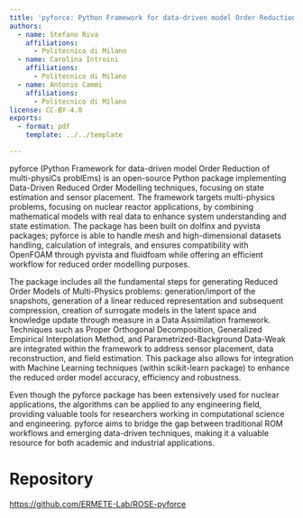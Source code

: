 ```yaml
---
title: 'pyforce: Python Framework for data-driven model Order Reduction of multi-physiCs problEms'
authors:
  - name: Stefano Riva
    affiliations:
      - Politecnico di Milano
  - name: Carolina Introini
    affiliations:
      - Politecnico di Milano
  - name: Antonio Cammi
    affiliations:
      - Politecnico di Milano
license: CC-BY-4.0
exports:
  - format: pdf
    template: ../../template

---
```


pyforce (Python Framework for data-driven model Order Reduction of multi-physiCs problEms) is an open-source Python package implementing Data-Driven Reduced Order Modelling techniques, focusing on state estimation and sensor placement. The framework targets multi-physics problems, focusing on nuclear reactor applications, by combining mathematical models with real data to enhance system understanding and state estimation. The package has been built on dolfinx and pyvista packages; pyforce is able to handle mesh and high-dimensional datasets handling, calculation of integrals, and ensures compatibility with OpenFOAM through pyvista and fluidfoam while offering an efficient workflow for reduced order modelling purposes. 

The package includes all the fundamental steps for generating Reduced Order Models of Multi-Physics problems: generation/import of the snapshots, generation of a linear reduced representation and subsequent compression, creation of surrogate models in the latent space and knowledge update through measure in a Data Assimilation framework. 
Techniques such as Proper Orthogonal Decomposition, Generalized Empirical Interpolation Method, and Parametrized-Background Data-Weak are integrated within the framework to address sensor placement, data reconstruction, and field estimation. This package also allows for integration with Machine Learning techniques (within scikit-learn package) to enhance the reduced order model accuracy, efficiency and robustness.

Even though the pyforce package has been extensively used for nuclear applications, the algorithms can be applied to any engineering field, providing valuable tools for researchers working in computational science and engineering. pyforce aims to bridge the gap between traditional ROM workflows and emerging data-driven techniques, making it a valuable resource for both academic and industrial applications.

# Repository
https://github.com/ERMETE-Lab/ROSE-pyforce

